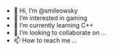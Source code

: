 - 👋 Hi, I’m @smileowsky
- 👀 I’m interested in gaming
- 🌱 I’m currently learning C++
- 💞️ I’m looking to collaborate on ...
- 📫 How to reach me ...

<!---
smileowsky/smileowsky is a ✨ special ✨ repository because its `README.md` (this file) appears on your GitHub profile.
You can click the Preview link to take a look at your changes.
--->
